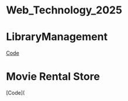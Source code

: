 # Web_Technology_2025
# LibraryManagement


[Code](https://github.com/Mondeddula-Sairam/Web_Technology_2025/blob/main/Lab_1/lib.html)

# Movie Rental Store

[Code](

